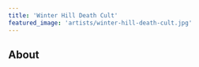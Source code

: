 ```yaml
---
title: 'Winter Hill Death Cult'
featured_image: 'artists/winter-hill-death-cult.jpg'
---
```


## About


